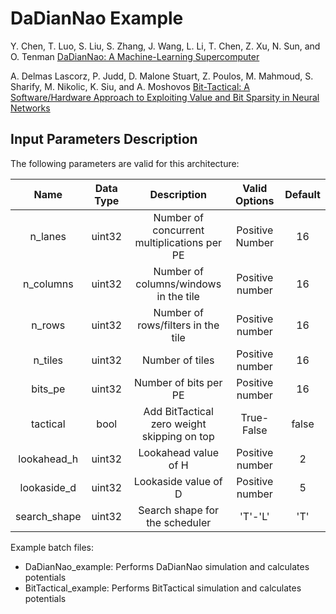 # DaDianNao Example

Y. Chen, T. Luo, S. Liu, S. Zhang, J. Wang, L. Li, T. Chen, Z. Xu, N. Sun, and O. Tenman
[DaDianNao: A Machine-Learning Supercomputer](https://ieeexplore.ieee.org/document/7011421)

A. Delmas Lascorz, P. Judd, D. Malone Stuart, Z. Poulos, M. Mahmoud, S. Sharify, M. Nikolic, K. Siu, and A. Moshovos
[Bit-Tactical: A Software/Hardware Approach to Exploiting Value and Bit Sparsity in Neural Networks](https://dl.acm.org/citation.cfm?id=3304041)

## Input Parameters Description   

The following parameters are valid for this architecture:

| Name | Data Type | Description | Valid Options | Default |
|:---:|:---:|:---:|:---:|:---:|
| n_lanes | uint32 | Number of concurrent multiplications per PE | Positive Number | 16 |
| n_columns | uint32 | Number of columns/windows in the tile | Positive number | 16 |
| n_rows | uint32 | Number of rows/filters in the tile | Positive number | 16 |
| n_tiles | uint32 | Number of tiles | Positive number | 16 |
| bits_pe | uint32 | Number of bits per PE | Positive number | 16 |
| tactical | bool | Add BitTactical zero weight skipping on top | True-False | false |
| lookahead_h | uint32 | Lookahead value of H | Positive number | 2 |
| lookaside_d | uint32 | Lookaside value of D | Positive number | 5 |
| search_shape | uint32 | Search shape for the scheduler | 'T'-'L' | 'T' |

Example batch files:

*   DaDianNao_example: Performs DaDianNao simulation and calculates potentials 
*   BitTactical_example: Performs BitTactical simulation and calculates potentials